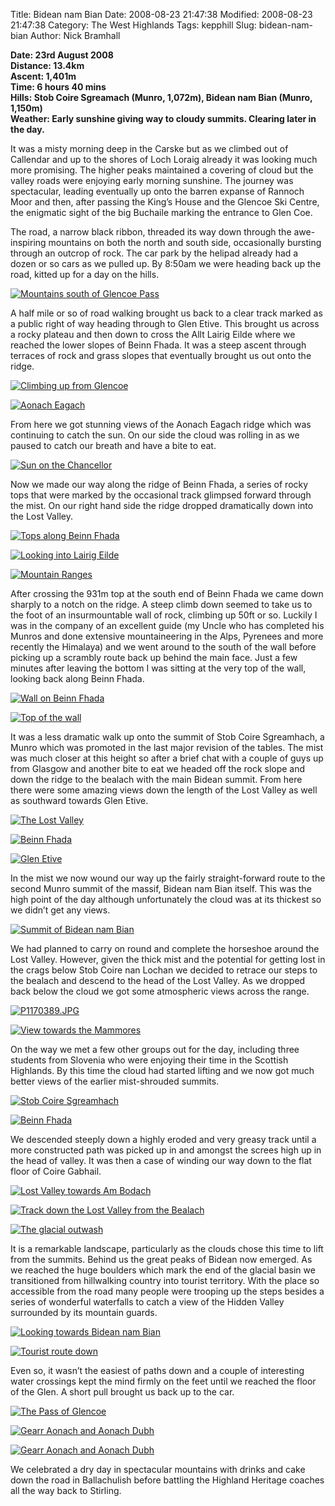 Title: Bidean nam Bian
Date: 2008-08-23 21:47:38
Modified: 2008-08-23 21:47:38
Category: The West Highlands
Tags: kepphill
Slug: bidean-nam-bian
Author: Nick Bramhall

**Date: 23rd August 2008  
Distance: 13.4km  
Ascent:  1,401m  
Time: 6 hours 40 mins  
Hills: Stob Coire Sgreamach (Munro, 1,072m), Bidean nam Bian (Munro, 1,150m)  
Weather: Early sunshine giving way to cloudy summits. Clearing later in the day.**



It was a misty morning deep in the Carske but as we climbed out of Callendar and up to the shores of Loch Loraig already it was looking much more promising. The higher peaks maintained a covering of cloud but the valley roads were enjoying early morning sunshine. The journey was spectacular, leading eventually up onto the barren expanse of Rannoch Moor and then, after passing the King’s House and the Glencoe Ski Centre, the enigmatic sight of the big Buchaile marking the entrance to Glen Coe.

<!--more-->

The road, a narrow black ribbon, threaded its way down through the awe-inspiring mountains on both the north and south side, occasionally bursting through an outcrop of rock. The car park by the helipad already had a dozen or so cars as we pulled up. By 8:50am we were heading back up the road, kitted up for a day on the hills.



[![Mountains south of Glencoe Pass](http://farm4.static.flickr.com/3201/2798111534_6ba491c789_b.jpg)](http://www.flickr.com/photos/black_friction/2798111534/)

 

A half mile or so of road walking brought us back to a clear track marked as a public right of way heading through to Glen Etive. This brought us across a rocky plateau and then down to cross the Allt Lairig Eilde where we reached the lower slopes of Beinn Fhada. It was a steep ascent through terraces of rock and grass slopes that eventually brought us out onto the ridge.



[![Climbing up from Glencoe](http://farm4.static.flickr.com/3207/2797842580_9f4acbaf36_b.jpg)](http://www.flickr.com/photos/black_friction/2797842580/)



[![Aonach Eagach](http://farm4.static.flickr.com/3076/2797271279_908285382c_b.jpg)](http://www.flickr.com/photos/black_friction/2797271279/)

 

From here we got stunning views of the Aonach Eagach ridge which was continuing to catch the sun. On our side the cloud was rolling in as we paused to catch our breath and have a bite to eat.



[![Sun on the Chancellor](http://farm4.static.flickr.com/3147/2797016057_2f3deb5daf_b.jpg)](http://www.flickr.com/photos/black_friction/2797016057/)

 

Now we made our way along the ridge of Beinn Fhada, a series of rocky tops that were marked by the occasional track glimpsed forward through the mist. On our right hand side the ridge dropped dramatically down into the Lost Valley.



[![Tops along Beinn Fhada](http://farm4.static.flickr.com/3111/2797024751_b88b3b764d_b.jpg)](http://www.flickr.com/photos/black_friction/2797024751/)



[![Looking into Lairig Eilde](http://farm4.static.flickr.com/3041/2797876640_7c0df299d4_b.jpg)](http://www.flickr.com/photos/black_friction/2797876640/)



[![Mountain Ranges](http://farm4.static.flickr.com/3203/2797051797_92134341eb_b.jpg)](http://www.flickr.com/photos/black_friction/2797051797/)

 

After crossing the 931m top at the south end of Beinn Fhada we came down sharply to a notch on the ridge. A steep climb down seemed to take us to the foot of an insurmountable wall of rock, climbing up 50ft or so. Luckily I was in the company of an excellent guide (my Uncle who has completed his Munros and done extensive mountaineering in the Alps, Pyrenees and more recently the Himalaya) and we went around to the south of the wall before picking up a scrambly route back up behind the main face. Just a few minutes after leaving the bottom I was sitting at the very top of the wall, looking back along Beinn Fhada.



[![Wall on Beinn Fhada](http://farm4.static.flickr.com/3262/2797909220_e55e06f98e_b.jpg)](http://www.flickr.com/photos/black_friction/2797909220/)



[![Top of the wall](http://farm4.static.flickr.com/3023/2797915768_5ab4d290f6_b.jpg)](http://www.flickr.com/photos/black_friction/2797915768/)

 

It was a less dramatic walk up onto the summit of Stob Coire Sgreamhach, a Munro which was promoted in the last major revision of the tables. The mist was much closer at this height so after a brief chat with a couple of guys up from Glasgow and another bite to eat we headed off the rock slope and down the ridge to the bealach with the main Bidean summit. From here there were some amazing views down the length of the Lost Valley as well as southward towards Glen Etive.



[![The Lost Valley](http://farm4.static.flickr.com/3067/2797925730_ce06d9f2d2_b.jpg)](http://www.flickr.com/photos/black_friction/2797925730/)



[![Beinn Fhada](http://farm4.static.flickr.com/3247/2797930812_cb08b2973a_b.jpg)](http://www.flickr.com/photos/black_friction/2797930812/)



[![Glen Etive](http://farm4.static.flickr.com/3128/2797934678_f63c50e640_b.jpg)](http://www.flickr.com/photos/black_friction/2797934678/)

 

In the mist we now wound our way up the fairly straight-forward route to the second Munro summit of the massif, Bidean nam Bian itself. This was the high point of the day although unfortunately the cloud was at its thickest so we didn’t get any views.



[![Summit of Bidean nam Bian](http://farm4.static.flickr.com/3265/2797091791_47a5dd1873_b.jpg)](http://www.flickr.com/photos/black_friction/2797091791/)

 

We had planned to carry on round and complete the horseshoe around the Lost Valley. However, given the thick mist and the potential for getting lost in the crags below Stob Coire nan Lochan we decided to retrace our steps to the bealach and descend to the head of the Lost Valley. As we dropped back below the cloud we got some atmospheric views across the range.



[![P1170389.JPG](http://farm4.static.flickr.com/3257/2797940732_8270f2e63c_b.jpg)](http://www.flickr.com/photos/black_friction/2797940732/)



[![View towards the Mammores](http://farm4.static.flickr.com/3217/2797961416_3420b63901_b.jpg)](http://www.flickr.com/photos/black_friction/2797961416/)

 

On the way we met a few other groups out for the day, including three students from Slovenia who were enjoying their time in the Scottish Highlands. By this time the cloud had started lifting and we now got much better views of the earlier mist-shrouded summits.



[![Stob Coire Sgreamhach](http://farm4.static.flickr.com/3283/2797121973_6e0650f36a_b.jpg)](http://www.flickr.com/photos/black_friction/2797121973/)



[![Beinn Fhada](http://farm4.static.flickr.com/3033/2797127823_cbc67dfb41_b.jpg)](http://www.flickr.com/photos/black_friction/2797127823/)



We descended steeply down a highly eroded and very greasy track until a more constructed path was picked up in and amongst the screes high up in the head of valley. It was then a case of winding our way down to the flat floor of Coire Gabhail.



[![Lost Valley towards Am Bodach](http://farm4.static.flickr.com/3200/2797152255_1d74d12754_b.jpg)](http://www.flickr.com/photos/black_friction/2797152255/)



[![Track down the Lost Valley from the Bealach](http://farm4.static.flickr.com/3227/2797162685_6c2630aefc_b.jpg)](http://www.flickr.com/photos/black_friction/2797162685/)



[![The glacial outwash](http://farm4.static.flickr.com/3061/2797186489_e8a026b29e_b.jpg)](http://www.flickr.com/photos/black_friction/2797186489/)

 

It is a remarkable landscape, particularly as the clouds chose this time to lift from the summits. Behind us the great peaks of Bidean now emerged. As we reached the huge boulders which mark the end of the glacial basin we transitioned from hillwalking country into tourist territory. With the place so accessible from the road many people were trooping up the steps besides a series of wonderful waterfalls to catch a view of the Hidden Valley surrounded by its mountain guards.



[![Looking towards Bidean nam Bian](http://farm4.static.flickr.com/3102/2797196197_1bc8f349c9_b.jpg)](http://www.flickr.com/photos/black_friction/2797196197/)



[![Tourist route down](http://farm4.static.flickr.com/3100/2797211921_cdec9126c3_b.jpg)](http://www.flickr.com/photos/black_friction/2797211921/)

 

Even so, it wasn’t the easiest of paths down and a couple of interesting water crossings kept the mind firmly on the feet until we reached the floor of the Glen. A short pull brought us back up to the car.



[![The Pass of Glencoe](http://farm4.static.flickr.com/3067/2797233653_0a737991b6_b.jpg)](http://www.flickr.com/photos/black_friction/2797233653/)



[![Gearr Aonach and Aonach Dubh](http://farm4.static.flickr.com/3039/2797240173_84f37ec1b7_b.jpg)](http://www.flickr.com/photos/black_friction/2797240173/)



[![Gearr Aonach and Aonach Dubh](http://farm4.static.flickr.com/3015/2798095760_a1319f5bf9_b.jpg)](http://www.flickr.com/photos/black_friction/2798095760/)

 

We celebrated a dry day in spectacular mountains with drinks and cake down the road in Ballachulish before battling the Highland Heritage coaches all the way back to Stirling.
